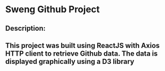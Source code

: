 <h1>Sweng Github Project</h1>
  
<h2>Description:<h2>
  
This project was built using ReactJS with Axios HTTP client to retrieve Github data. The data is displayed graphically using a D3 library
